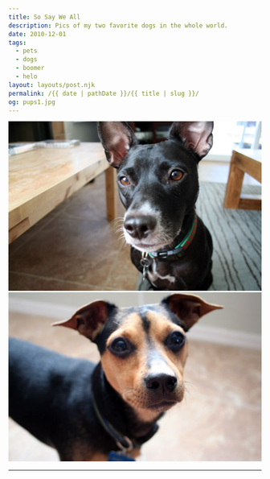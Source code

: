 ```yaml
---
title: So Say We All
description: Pics of my two favorite dogs in the whole world.
date: 2010-12-01
tags: 
  - pets
  - dogs
  - boomer
  - helo
layout: layouts/post.njk
permalink: /{{ date | pathDate }}/{{ title | slug }}/
og: pups1.jpg
---
```


![Boomer](/img/pups1.jpg)![Helo](/img/pups2.jpg)

---
